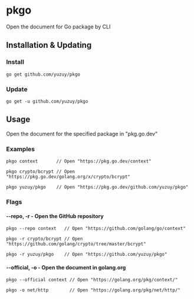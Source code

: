 # pkgo
Open the document for Go package by CLI

## Installation & Updating
### Install
```
go get github.com/yuzuy/pkgo
```

### Update
```
go get -u github.com/yuzuy/pkgo
```

## Usage
Open the document for the specified package in "pkg.go.dev"

### Examples
```
pkgo context       // Open "https://pkg.go.dev/context"

pkgo crypto/bcrypt // Open "https://pkg.go.dev/golang.org/x/crypto/bcrypt"

pkgo yuzuy/pkgo    // Open "https://pkg.go.dev/github.com/yuzuy/pkgo"
```

### Flags
#### --repo, -r - Open the GitHub repository
```
pkgo --repo context   // Open "https://github.com/golang/go/context"

pkgo -r crypto/bcrypt // Open "https://github.com/golang/crypto/tree/master/bcrypt"

pkgo -r yuzuy/pkgo    // Open "https://github.com/yuzuy/pkgo"
```

#### --official, -o - Open the document in golang.org
```
pkgo --official context // Open "https://golang.org/pkg/context/"

pkgo -o net/http        // Open "https://golang.org/pkg/net/http/"
```
